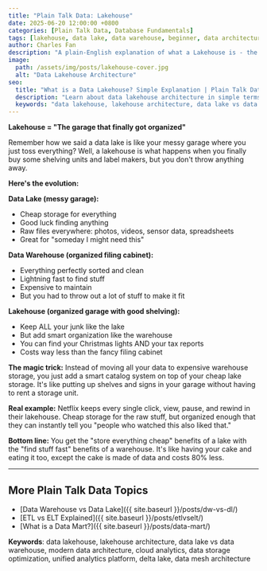 ```yaml
---
title: "Plain Talk Data: Lakehouse"
date: 2025-06-20 12:00:00 +0800
categories: [Plain Talk Data, Database Fundamentals]
tags: [lakehouse, data lake, data warehouse, beginner, data architecture]
author: Charles Fan
description: "A plain-English explanation of what a Lakehouse is - the garage that finally got organized"
image:
  path: /assets/img/posts/lakehouse-cover.jpg
  alt: "Data Lakehouse Architecture"
seo:
  title: "What is a Data Lakehouse? Simple Explanation | Plain Talk Data"
  description: "Learn about data lakehouse architecture in simple terms. Discover how lakehouse combines data lake storage with data warehouse organization for cost-effective analytics."
  keywords: "data lakehouse, lakehouse architecture, data lake vs data warehouse, modern data architecture, cloud analytics, data storage, data management, delta lake, databricks lakehouse"
---
```


**Lakehouse = "The garage that finally got organized"**

Remember how we said a data lake is like your messy garage where you just toss everything? Well, a lakehouse is what happens when you finally buy some shelving units and label makers, but you don't throw anything away.

**Here's the evolution:**

**Data Lake (messy garage):**
- Cheap storage for everything
- Good luck finding anything
- Raw files everywhere: photos, videos, sensor data, spreadsheets
- Great for "someday I might need this"

**Data Warehouse (organized filing cabinet):**
- Everything perfectly sorted and clean
- Lightning fast to find stuff
- Expensive to maintain
- But you had to throw out a lot of stuff to make it fit

**Lakehouse (organized garage with good shelving):**
- Keep ALL your junk like the lake
- But add smart organization like the warehouse
- You can find your Christmas lights AND your tax reports
- Costs way less than the fancy filing cabinet

**The magic trick:** 
Instead of moving all your data to expensive warehouse storage, you just add a smart catalog system on top of your cheap lake storage. It's like putting up shelves and signs in your garage without having to rent a storage unit.

**Real example:**
Netflix keeps every single click, view, pause, and rewind in their lakehouse. Cheap storage for the raw stuff, but organized enough that they can instantly tell you "people who watched this also liked that."

**Bottom line:** You get the "store everything cheap" benefits of a lake with the "find stuff fast" benefits of a warehouse. It's like having your cake and eating it too, except the cake is made of data and costs 80% less.

---

## More Plain Talk Data Topics

- [Data Warehouse vs Data Lake]({{ site.baseurl }}/posts/dw-vs-dl/)
- [ETL vs ELT Explained]({{ site.baseurl }}/posts/etlvselt/)
- [What is a Data Mart?]({{ site.baseurl }}/posts/data-mart/)

**Keywords**: data lakehouse, lakehouse architecture, data lake vs data warehouse, modern data architecture, cloud analytics, data storage optimization, unified analytics platform, delta lake, data mesh architecture